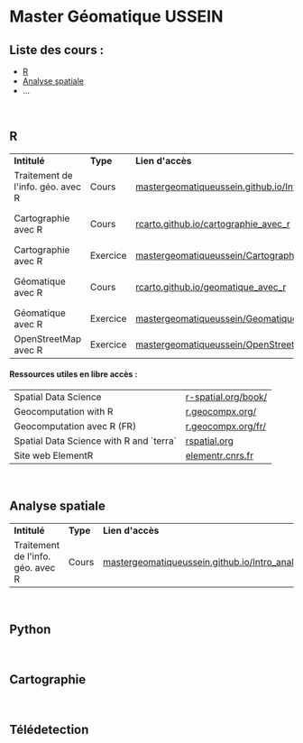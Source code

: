 # Master Géomatique USSEIN 

## Liste des cours :
- [R](#cours-r)
- [Analyse spatiale](#analyse-spatiale)
- ...

</br>

## R

<table>
  <tr>
    <td><b>Intitulé</b></td>
    <td><b>Type</b></td>
    <td><b>Lien d'accès</b></td>
    <td><b>Auteur(s)</b></td>
  </tr>
  <tr>
    <td>Traitement de l'info. géo. avec R</a></td>
    <td>Cours</td>
    <td><a href="https://mastergeomatiqueussein.github.io/Intro_geo_avec_R/">mastergeomatiqueussein.github.io/Intro_geo_avec_R</a></td>
    <td>H. Pecout</td>
  </tr>
  <tr>
    <td>Cartographie avec R</td>
    <td>Cours</td>
    <td><a href="https://rcarto.github.io/cartographie_avec_r/">rcarto.github.io/cartographie_avec_r</a></td>
    <td>T. Giraud & H. Pecout</td>
  </tr>
  <tr>
    <td>Cartographie avec R</td>
    <td>Exercice</td>
    <td><a href="https://github.com/mastergeomatiqueussein/Cartographie_avec_R">mastergeomatiqueussein/Cartographie_avec_R</a></td>
    <td>H. Pecout</td>
  </tr>
  <tr>
    <td>Géomatique avec R</td>
    <td>Cours</td>
    <td><a href="https://rcarto.github.io/geomatique_avec_r/">rcarto.github.io/geomatique_avec_r</a></td>
    <td>T. Giraud & H. Pecout</td>
  </tr>
  <tr>
    <td>Géomatique avec R</td>
    <td>Exercice</td>
    <td><a href="https://github.com/mastergeomatiqueussein/Geomatique_avec_R">mastergeomatiqueussein/Geomatique_avec_R</a></td>
    <td>H. Pecout</td>
  </tr>
  <tr>
    <td>OpenStreetMap avec R</td>
    <td>Exercice</td>
    <td><a href="https://github.com/mastergeomatiqueussein/OpenStreetMap_avec_R">mastergeomatiqueussein/OpenStreetMap_avec_R</a></td>
    <td>H. Pecout</td>
  </tr>
</table>

#### Ressources utiles en libre accès :

<table>
  <tr>
    <td>Spatial Data Science</td>
    <td><a href="https://r-spatial.org/book/">r-spatial.org/book/</a></td>
  </tr>
  <tr>
    <td>Geocomputation with R</td>
    <td><a href="https://r.geocompx.org/">r.geocompx.org/</a></td>
  </tr>
  <tr>
    <td>Geocomputation avec R (FR)</td>
    <td><a href="https://r.geocompx.org/fr/">r.geocompx.org/fr/</a></td>
  </tr>
  <tr>
    <td>Spatial Data Science with R and `terra`</td>
    <td><a href="https://rspatial.org/index.html">rspatial.org</a></td>
  </tr>
  <tr>
    <td>Site web ElementR</td>
    <td><a href="https://elementr.cnrs.fr/">elementr.cnrs.fr</a></td>
  </tr>
</table>

</br>

## Analyse spatiale

<table>
  <tr>
    <td><b>Intitulé</b></td>
    <td><b>Type</b></td>
    <td><b>Lien d'accès</b></td>
    <td><b>Auteur(s)</b></td>
  </tr>
  <tr>
    <td>Traitement de l'info. géo. avec R</a></td>
    <td>Cours</td>
    <td><a href="https://mastergeomatiqueussein.github.io/Intro_analyse_spatiale/">mastergeomatiqueussein.github.io/Intro_analyse_spatiale</a></td>
    <td>H. Pecout</td>
  </tr>
</table>



</br>




## Python



</br>

## Cartographie



</br>

## Télédetection





